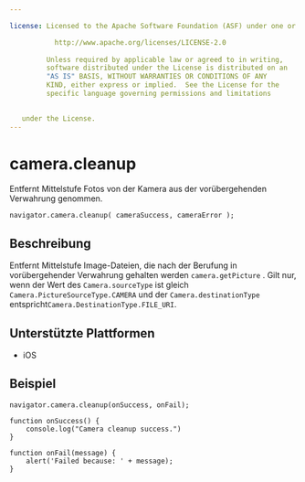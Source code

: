 ```yaml
---

license: Licensed to the Apache Software Foundation (ASF) under one or more contributor license agreements. See the NOTICE file distributed with this work for additional information regarding copyright ownership. The ASF licenses this file to you under the Apache License, Version 2.0 (the "License"); you may not use this file except in compliance with the License. You may obtain a copy of the License at

           http://www.apache.org/licenses/LICENSE-2.0
    
         Unless required by applicable law or agreed to in writing,
         software distributed under the License is distributed on an
         "AS IS" BASIS, WITHOUT WARRANTIES OR CONDITIONS OF ANY
         KIND, either express or implied.  See the License for the
         specific language governing permissions and limitations
    

   under the License.
---
```


# camera.cleanup

Entfernt Mittelstufe Fotos von der Kamera aus der vorübergehenden Verwahrung genommen.

    navigator.camera.cleanup( cameraSuccess, cameraError );
    

## Beschreibung

Entfernt Mittelstufe Image-Dateien, die nach der Berufung in vorübergehender Verwahrung gehalten werden `camera.getPicture` . Gilt nur, wenn der Wert des `Camera.sourceType` ist gleich `Camera.PictureSourceType.CAMERA` und der `Camera.destinationType` entspricht`Camera.DestinationType.FILE_URI`.

## Unterstützte Plattformen

*   iOS

## Beispiel

    navigator.camera.cleanup(onSuccess, onFail);
    
    function onSuccess() {
        console.log("Camera cleanup success.")
    }
    
    function onFail(message) {
        alert('Failed because: ' + message);
    }